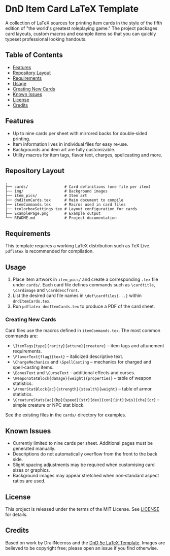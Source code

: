 # DnD Item Card LaTeX Template

A collection of LaTeX sources for printing item cards in the style of the fifth edition of "the world's greatest roleplaying game." The project packages card layouts, custom macros and example items so that you can quickly typeset professional looking handouts.

## Table of Contents
- [Features](#features)
- [Repository Layout](#repository-layout)
- [Requirements](#requirements)
- [Usage](#usage)
- [Creating New Cards](#creating-new-cards)
- [Known Issues](#known-issues)
- [License](#license)
- [Credits](#credits)

## Features
- Up to nine cards per sheet with mirrored backs for double‑sided printing.
- Item information lives in individual files for easy re‑use.
- Backgrounds and item art are fully customizable.
- Utility macros for item tags, flavor text, charges, spellcasting and more.

## Repository Layout
```
.
├── cards/                # Card definitions (one file per item)
├── img/                  # Background images
├── item_pics/            # Item art
├── dndItemCards.tex      # Main document to compile
├── itemCommands.tex      # Macros used in card files
├── tcolorboxSettings.tex # Layout configuration for cards
├── ExamplePage.png       # Example output
└── README.md             # Project documentation
```

## Requirements
This template requires a working LaTeX distribution such as TeX&nbsp;Live. `pdflatex` is recommended for compilation.

## Usage
1. Place item artwork in `item_pics/` and create a corresponding `.tex` file under `cards/`. Each card file defines commands such as `\cardtitle`, `\cardimage` and `\carddescfront`.
2. List the desired card file names in `\def\cardfiles{...}` within `dndItemCards.tex`.
3. Run `pdflatex dndItemCards.tex` to produce a PDF of the card sheet.

### Creating New Cards
Card files use the macros defined in `itemCommands.tex`. The most common commands are:
- `\ItemTags{type}{rarity}{attune}{creature}` – item tags and attunement requirements.
- `\FlavorText{flag}{text}` – italicized descriptive text.
- `\ChargeMechanics` and `\SpellCasting` – mechanics for charged and spell‑casting items.
- `\BonusText` and `\CurseText` – additional effects and curses.
- `\WeaponStatBlock{damage}{weight}{properties}` – table of weapon statistics.
- `\ArmorStatBlock{ac}{strength}{stealth}{weight}` – table of armor statistics.
- `\CreatureStats{ac}{hp}{speed}{str}{dex}{con}{int}{wis}{cha}{cr}` – simple creature or NPC stat block.

See the existing files in the `cards/` directory for examples.

## Known Issues
- Currently limited to nine cards per sheet. Additional pages must be generated manually.
- Descriptions do not automatically overflow from the front to the back side.
- Slight spacing adjustments may be required when customising card sizes or graphics.
- Background images may appear stretched when non‑standard aspect ratios are used.

## License
This project is released under the terms of the MIT License. See [LICENSE](LICENSE) for details.

## Credits
Based on work by DrailNecross and the [DnD 5e LaTeX Template](https://github.com/rpgtex/DND-5e-LaTeX-Template). Images are believed to be copyright free; please open an issue if you find otherwise.
